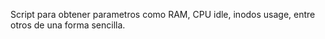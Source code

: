Script para obtener parametros como RAM, CPU idle, inodos usage, entre otros de una forma sencilla.
